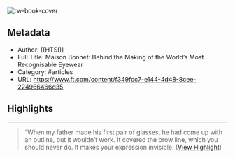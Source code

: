 ![rw-book-cover](https://readwise-assets.s3.amazonaws.com/static/images/article1.be68295a7e40.png)

## Metadata
- Author: [[HTSI]]
- Full Title: Maison Bonnet: Behind the Making of the World’s Most Recognisable Eyewear
- Category: #articles
- URL: https://www.ft.com/content/f349fcc7-e144-4d48-8cee-224966466d35

## Highlights
***

> “When my father made his first pair of glasses, he had come up with an outline, but it wouldn’t work. It covered the brow line, which you should never do. It makes your expression invisible. ([View Highlight](https://instapaper.com/read/1504691975/19508533))

